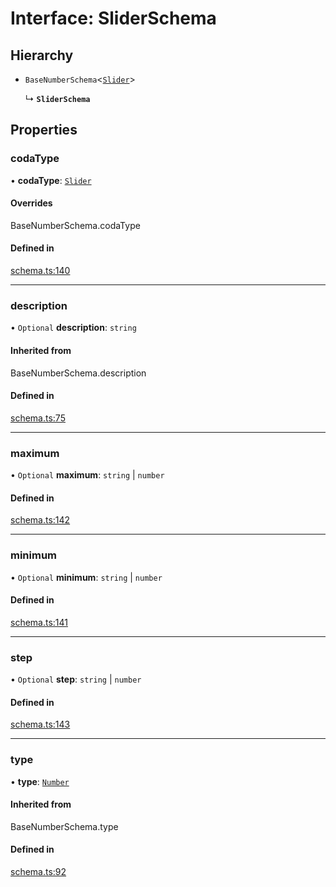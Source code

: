 # Interface: SliderSchema

## Hierarchy

- `BaseNumberSchema`<[`Slider`](../enums/ValueHintType.md#slider)\>

  ↳ **`SliderSchema`**

## Properties

### codaType

• **codaType**: [`Slider`](../enums/ValueHintType.md#slider)

#### Overrides

BaseNumberSchema.codaType

#### Defined in

[schema.ts:140](https://github.com/coda/packs-sdk/blob/main/schema.ts#L140)

___

### description

• `Optional` **description**: `string`

#### Inherited from

BaseNumberSchema.description

#### Defined in

[schema.ts:75](https://github.com/coda/packs-sdk/blob/main/schema.ts#L75)

___

### maximum

• `Optional` **maximum**: `string` \| `number`

#### Defined in

[schema.ts:142](https://github.com/coda/packs-sdk/blob/main/schema.ts#L142)

___

### minimum

• `Optional` **minimum**: `string` \| `number`

#### Defined in

[schema.ts:141](https://github.com/coda/packs-sdk/blob/main/schema.ts#L141)

___

### step

• `Optional` **step**: `string` \| `number`

#### Defined in

[schema.ts:143](https://github.com/coda/packs-sdk/blob/main/schema.ts#L143)

___

### type

• **type**: [`Number`](../enums/ValueType.md#number)

#### Inherited from

BaseNumberSchema.type

#### Defined in

[schema.ts:92](https://github.com/coda/packs-sdk/blob/main/schema.ts#L92)

